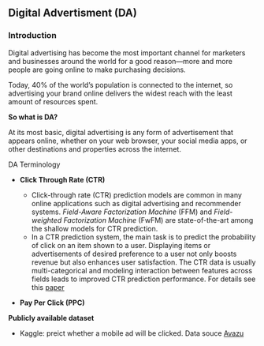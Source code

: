 ## Digital Advertisment (DA)

### Introduction

Digital advertising has become the most important channel for marketers and businesses around the world for a good reason—more and more people are going online to make purchasing decisions.

Today, 40% of the world’s population is connected to the internet, so advertising your brand online delivers the widest reach with the least amount of resources spent.

**So what is DA?**

At its most basic, digital advertising is any form of advertisement that appears online, whether on your web browser, your social media apps, or other destinations and properties across the internet.

DA Terminology

- **Click Through Rate (CTR)**
	- Click-through rate (CTR) prediction models are common in many online applications such as digital advertising and recommender systems. *Field-Aware Factorization Machine* (FFM) and *Field-weighted Factorization Machine* (FwFM) are state-of-the-art among the shallow models for CTR prediction.
	- In a CTR prediction system, the main task is to predict the probability of click on an item shown to a user. Displaying items or advertisements of desired preference to a user not only boosts revenue but also enhances user satisfaction. The CTR data is usually multi-categorical and modeling interaction between features across fields leads to improved CTR prediction performance. For details see this [paper](https://arxiv.org/pdf/2009.09931.pdf)

- **Pay Per Click (PPC)**


**Publicly available dataset**

- Kaggle: preict whether a mobile ad will be clicked. Data souce [Avazu](https://www.kaggle.com/c/avazu-ctr-prediction)